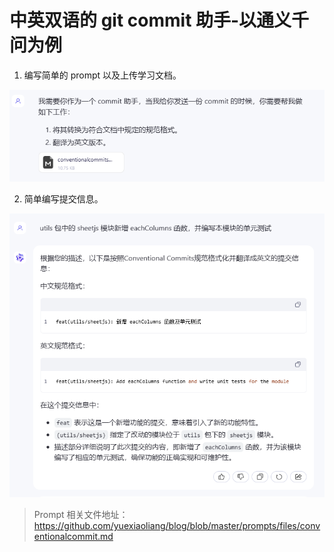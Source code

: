 # 中英双语的 git commit 助手-以通义千问为例

1. 编写简单的 prompt 以及上传学习文档。

<img src="./1.png" alt="prompt" />


2. 简单编写提交信息。

<img src="./2.png" alt="chat" />

> Prompt 相关文件地址：https://github.com/yuexiaoliang/blog/blob/master/prompts/files/conventionalcommit.md
